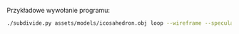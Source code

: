 Przykładowe wywołanie programu:
```bash
./subdivide.py assets/models/icosahedron.obj loop --wireframe --specular-texture assets/textures/mossy_cobblestone_specular.png --diffuse-texture assets/textures/mossy_cobblestone.png
```